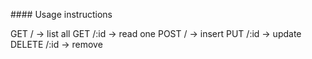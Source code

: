 #### Usage instructions 

GET     /       ->  list all
GET     /:id    ->  read one
POST    /       ->  insert
PUT     /:id    ->  update
DELETE  /:id    ->  remove